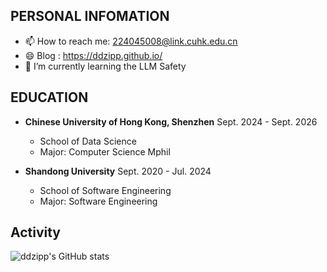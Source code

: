## PERSONAL INFOMATION

- 📫 How to reach me: 224045008@link.cuhk.edu.cn
- 😄 Blog : https://ddzipp.github.io/
- 🌱 I’m currently learning the LLM Safety

## EDUCATION

- **Chinese University of Hong Kong, Shenzhen**   Sept. 2024 - Sept. 2026 
  - School of Data Science
  - Major: Computer Science Mphil

- **Shandong University**   Sept. 2020 - Jul. 2024
  - School of Software Engineering	 
  - Major: Software Engineering

## Activity

![ddzipp's GitHub stats](https://github-readme-stats.vercel.app/api?username=ddzipp)





